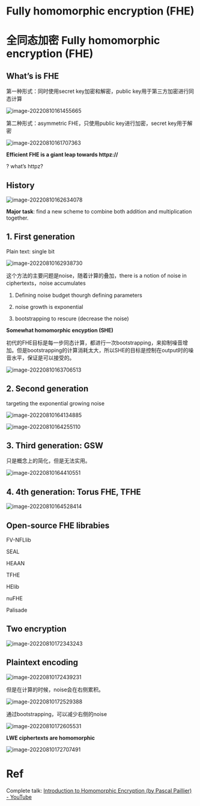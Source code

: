 # Fully homomorphic encryption (FHE)


# 全同态加密 Fully homomorphic encryption (FHE)

## What’s is FHE

第一种形式：同时使用secret key加密和解密，public key用于第三方加密进行同态计算

![image-20220810161455665](https://cdn.jsdelivr.net/gh/JoshuaChou2018/oss@main/uPic/image-20220810161455665.7Sogoe.png)

第二种形式：asymmetric FHE，只使用public key进行加密，secret key用于解密

![image-20220810161707363](https://cdn.jsdelivr.net/gh/JoshuaChou2018/oss@main/uPic/image-20220810161707363.4nIJAt.png)

**Efficient FHE is a giant leap towards httpz://**

? what’s httpz?

## History

![image-20220810162634078](https://cdn.jsdelivr.net/gh/JoshuaChou2018/oss@main/uPic/image-20220810162634078.kd7s8b.png)

**Major task**: find a new scheme to combine both addition and multiplication together.

## 1. First generation

Plain text: single bit

![image-20220810162938730](https://cdn.jsdelivr.net/gh/JoshuaChou2018/oss@main/uPic/image-20220810162938730.6YwAEf.png)

这个方法的主要问题是noise，随着计算的叠加，there is a notion of noise in ciphertexts，noise accumulates

1. Defining noise budget thourgh defining parameters

2. noise growth is exponential
3. bootstrapping to rescure (decrease the noise)

**Somewhat homomorphic encyption (SHE)**

初代的FHE目标是每一步同态计算，都进行一次bootstrapping，来抑制噪音增加。但是bootstrapping的计算消耗太大，所以SHE的目标是控制在output时的噪音水平，保证是可以接受的。

![image-20220810163706513](https://cdn.jsdelivr.net/gh/JoshuaChou2018/oss@main/uPic/image-20220810163706513.adONzi.png)

## 2. Second generation

targeting the exponential growing noise

![image-20220810164134885](https://cdn.jsdelivr.net/gh/JoshuaChou2018/oss@main/uPic/image-20220810164134885.dqkLd9.png)

![image-20220810164255110](https://cdn.jsdelivr.net/gh/JoshuaChou2018/oss@main/uPic/image-20220810164255110.L8cELM.png)

## 3. Third generation: GSW

只是概念上的简化，但是无法实用。

![image-20220810164410551](https://cdn.jsdelivr.net/gh/JoshuaChou2018/oss@main/uPic/image-20220810164410551.9fFNfF.png)

## 4. 4th generation: Torus FHE, TFHE

![image-20220810164528414](https://cdn.jsdelivr.net/gh/JoshuaChou2018/oss@main/uPic/image-20220810164528414.a1nVpv.png)

## Open-source FHE librabies

FV-NFLlib

SEAL

HEAAN

TFHE

HElib

nuFHE

Palisade

## Two encryption

![image-20220810172343243](https://cdn.jsdelivr.net/gh/JoshuaChou2018/oss@main/uPic/image-20220810172343243.YM9jwM.png)

## Plaintext encoding

![image-20220810172439231](https://cdn.jsdelivr.net/gh/JoshuaChou2018/oss@main/uPic/image-20220810172439231.q2rqqZ.png)

但是在计算的时候，noise会在右侧累积。

![image-20220810172529388](https://cdn.jsdelivr.net/gh/JoshuaChou2018/oss@main/uPic/image-20220810172529388.zPkVYt.png)

通过bootstrapping，可以减少右侧的noise

![image-20220810172605531](https://cdn.jsdelivr.net/gh/JoshuaChou2018/oss@main/uPic/image-20220810172605531.e9V2vW.png)

**LWE ciphertexts are homomorphic**

![image-20220810172707491](https://cdn.jsdelivr.net/gh/JoshuaChou2018/oss@main/uPic/image-20220810172707491.kX7bKI.png)



# Ref

Complete talk: [Introduction to Homomorphic Encryption (by Pascal Paillier) - YouTube](https://www.youtube.com/watch?v=umqz7kKWxyw)

